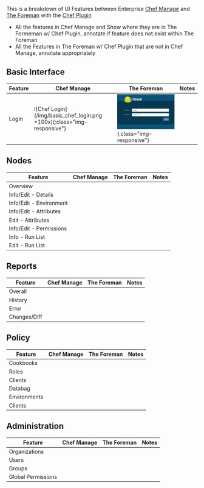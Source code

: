 This is a breakdown of UI Features between Enterprise [Chef Manage](https://docs.chef.io/manage.html) and [The Foreman](https://www.theforeman.org/) with the [Chef Plugin](https://www.theforeman.org/plugins/foreman_chef/0.5/index.html)

-   All the features in Chef Manage and Show where they are in The Formeman w/ Chef Plugin, annotate if feature does not exist within The Foreman
-   All the Features in The Foreman w/ Chef Plugin that are not in Chef Manage, annotate appropriately

## Basic Interface

| Feature |                            Chef Manage                            |                               The Foreman                               | Notes |
| ------- | ----------------------------------------------------------------- | ----------------------------------------------------------------------- | ----- |
| Login   | ![Chef Login](/img/basic_chef_login.png =100x){:class="img-responsive"} | ![Foreman Login](/img/basic_foreman_login.png){:class="img-responsive"} |       |

## Nodes

|         Feature         | Chef Manage | The Foreman | Notes |
| ----------------------- | ----------- | ----------- | ----- |
| Overview                |             |             |       |
| Info/Edit - Details     |             |             |       |
| Info/Edit - Environment |             |             |       |
| Info/Edit - Attributes  |             |             |       |
| Edit - Attributes       |             |             |       |
| Info/Edit - Permissions |             |             |       |
| Info - Run List         |             |             |       |
| Edit - Run List         |             |             |       |



## Reports

|   Feature    | Chef Manage | The Foreman | Notes |
| ------------ | ----------- | ----------- | ----- |
| Overall      |             |             |       |
| History      |             |             |       |
| Error        |             |             |       |
| Changes/Diff |             |             |       |


## Policy

|   Feature    | Chef Manage | The Foreman | Notes |
| ------------ | ----------- | ----------- | ----- |
| Cookbooks    |             |             |       |
| Roles        |             |             |       |
| Clients      |             |             |       |
| Databag      |             |             |       |
| Environments |             |             |       |
| Clients      |             |             |       |


## Administration

|      Feature       | Chef Manage | The Foreman | Notes |
| ------------------ | ----------- | ----------- | ----- |
| Organizations      |             |             |       |
| Users              |             |             |       |
| Groups             |             |             |       |
| Global Permissions |             |             |       |
